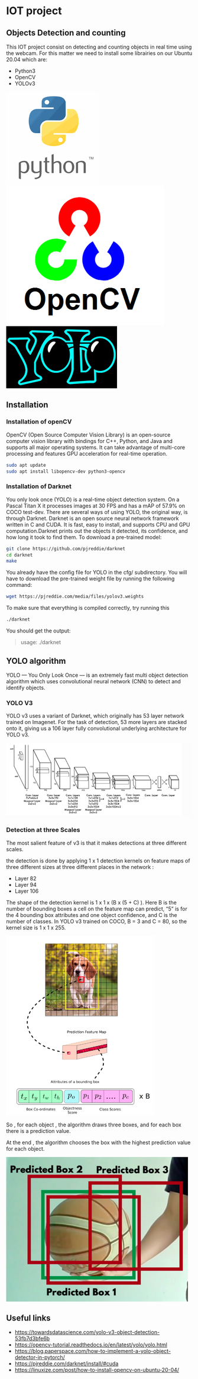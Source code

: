 # IOT project
## Objects Detection and counting 
This IOT project consist on detecting and counting objects in real time using the webcam.
For this matter we need to install some librairies on our Ubuntu 20.04  which are: 
- Python3
- OpenCV
- YOLOv3 

![image](python3.png) ![image](OpenCV.png) ![image](yolo.png)


## Installation 
### Installation of openCV
OpenCV (Open Source Computer Vision Library) is an open-source computer vision library with bindings for C++, Python, and Java and supports all major operating systems. It can take advantage of multi-core processing and features GPU acceleration for real-time operation.

```sh
sudo apt update
sudo apt install libopencv-dev python3-opencv
```

### Installation of Darknet
You only look once (YOLO) is a real-time object detection system. On a Pascal Titan X it processes images at 30 FPS and has a mAP of 57.9% on COCO test-dev. There are several ways of using YOLO, the original way, is through Darknet.
Darknet is an open source neural network framework written in C and CUDA. It is fast, easy to install, and supports CPU and GPU computation.Darknet prints out the objects it detected, its confidence, and how long it took to find them.
To download a pre-trained model: 
```sh
git clone https://github.com/pjreddie/darknet
cd darknet
make
```
You already have the config file for YOLO in the cfg/ subdirectory. You will have to download the pre-trained weight file by running the following command:

```sh
wget https://pjreddie.com/media/files/yolov3.weights
```
To make sure that everything is compiled correctly, try running this 
```sh
./darknet
```
You should get the output:
> usage: ./darknet <function>
   
   ## YOLO algorithm 

YOLO — You Only Look Once — is an extremely fast multi object detection algorithm which uses convolutional neural network (CNN) to detect and identify objects.

### YOLO V3
YOLO v3 uses a variant of Darknet, which originally has 53 layer network trained on Imagenet. For the task of detection, 53 more layers are stacked onto it, giving us a 106 layer fully convolutional underlying architecture for YOLO v3.

![image](Yolo_Layers.png)
### Detection at three Scales 
The most salient feature of v3 is that it makes detections at three different scales. 

the detection is done by applying 1 x 1 detection kernels on feature maps of three different sizes at three different places in the network :
- Layer 82
- Layer 94
- Layer 106

The shape of the detection kernel is 1 x 1 x (B x (5 + C) ). Here B is the number of bounding boxes a cell on the feature map can predict, “5” is for the 4 bounding box attributes and one object confidence, and C is the number of classes. 
In YOLO v3 trained on COCO, B = 3 and C = 80, so the kernel size is 1 x 1 x 255.

![image](Boxe.png)

So , for each object , the algorithm draws three boxes, and for each box there is a prediction value.

At the end , the algorithm chooses the box with the highest prediction value for each object.

   
   ![image](Example.png)






## Useful links
   - https://towardsdatascience.com/yolo-v3-object-detection-53fb7d3bfe6b
   - https://opencv-tutorial.readthedocs.io/en/latest/yolo/yolo.html
   - https://blog.paperspace.com/how-to-implement-a-yolo-object-detector-in-pytorch/
   - https://pjreddie.com/darknet/install/#cuda 
   - https://linuxize.com/post/how-to-install-opencv-on-ubuntu-20-04/
  


